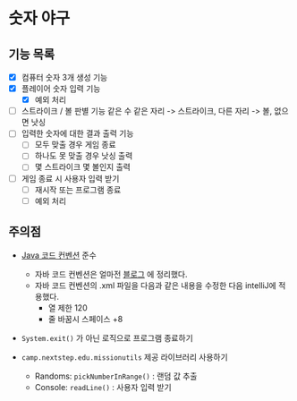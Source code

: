 # 숫자 야구

## 기능 목록

- [x] 컴퓨터 숫자 3개 생성 기능
- [x] 플레이어 숫자 입력 기능
    - [x] 예외 처리
- [ ] 스트라이크 / 볼 판별 기능
  같은 수 같은 자리 -> 스트라이크, 다른 자리 -> 볼, 없으면 낫싱
- [ ] 입력한 숫자에 대한 결과 출력 기능
    - [ ] 모두 맞출 경우 게임 종료
    - [ ] 하나도 못 맞출 경우 낫싱 출력
    - [ ] 몇 스트라이크 몇 볼인지 출력
- [ ] 게임 종료 시 사용자 입력 받기
    - [ ] 재시작 또는 프로그램 종료
    - [ ] 예외 처리

## 주의점

- [Java 코드 컨벤션](https://github.com/woowacourse/woowacourse-docs/tree/master/styleguide/java) 준수
    - 자바 코드 컨벤션은
      얼마전 [블로그](https://velog.io/@dgh06175/Java-%EA%B5%AC%EA%B8%80-JAVA-%EC%8A%A4%ED%83%80%EC%9D%BC-%EA%B0%80%EC%9D%B4%EB%93%9C-%EC%9A%94%EC%95%BD)
      에 정리했다.
    - 자바 코드 컨벤션의 .xml 파일을 다음과 같은 내용을 수정한 다음 intelliJ에 적용했다.
        - 열 제한 120
        - 줄 바꿈시 스페이스 +8

- `System.exit()` 가 아닌 로직으로 프로그램 종료하기
- `camp.nextstep.edu.missionutils` 제공 라이브러리 사용하기
    - Randoms: `pickNumberInRange()` : 랜덤 값 추출
    - Console: `readLine()` : 사용자 입력 받기
